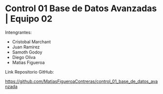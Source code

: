# Control 01 Base de Datos Avanzadas | Equipo 02 

Intengrantes:

* Cristobal Marchant
* Juan Ramirez
* Samoth Godoy
* Diego Oliva
* Matias Figueroa


Link Repositorio GitHub:

https://github.com/MatiasFigueroaContreras/control_01_base_de_datos_avanzada